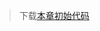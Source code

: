 > 下载[本章初始代码](https://github.com/teropa/build-your-own-angularjs/releases/tag/chapter0-project-setup)



